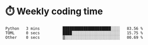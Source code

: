 
# :stopwatch: Weekly coding time
<!--START_SECTION:waka-->

```text
Python   3 mins          █████████████████████░░░░   83.56 %
TOML     0 secs          ████░░░░░░░░░░░░░░░░░░░░░   15.75 %
Other    0 secs          ▒░░░░░░░░░░░░░░░░░░░░░░░░   00.69 %
```

<!--END_SECTION:waka-->


<!-- <p> <img src="https://github-readme-stats.vercel.app/api?username=cozgerest&show_icons=true&hide_border=false" />  </p> -->


